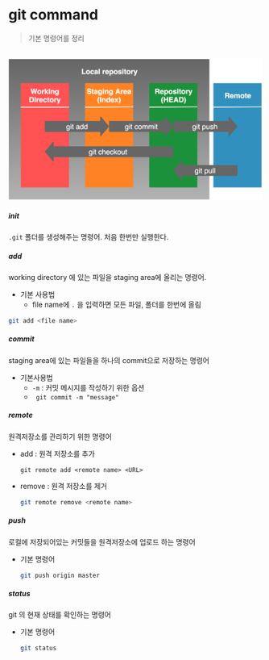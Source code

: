 # git command

> 기본 명령어를 정리

​            [         ![img](command.assets/git_three_tree.png)       ](https://seunghyum.github.io/assets/images/posts/git_three_tree.png)        

##### init

`.git` 폴더를 생성해주는 명령어.  처음 한번만 실행한다. 



##### add

working directory 에 있는 파일을 staging area에 올리는 명령어. 



- 기본 사용법
  - file name에 `.` 을 입력하면 모든 파일, 폴더를 한번에 올림

```bash
git add <file name>
```



##### commit

staging area에 있는 파일들을 하나의 commit으로 저장하는 명령어

- 기본사용법
  - `-m` : 커밋 메시지를 작성하기 위한 옵션
  - ``` git commit -m "message"```



##### remote 

원격저장소를 관리하기 위한 명령어

- add : 원격 저장소를 추가

  ```  git remote add <remote name> <URL>
  git remote add <remote name> <URL>
  ```

- remove : 원격 저장소를 제거

  ```bash
  git remote remove <remote name>
  ```



##### push

로컬에 저장되어있는 커밋들을 원격저장소에 업로드 하는 명령어



- 기본 명령어

  ```bash
  git push origin master
  ```

  

##### status

git 의 현재 상태를 확인하는 명령어

- 기본 명령어

  ```bash
  git status
  ```

  